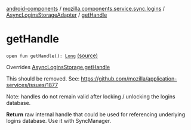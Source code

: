 [android-components](../../index.md) / [mozilla.components.service.sync.logins](../index.md) / [AsyncLoginsStorageAdapter](index.md) / [getHandle](./get-handle.md)

# getHandle

`open fun getHandle(): `[`Long`](https://kotlinlang.org/api/latest/jvm/stdlib/kotlin/-long/index.html) [(source)](https://github.com/mozilla-mobile/android-components/blob/master/components/service/sync-logins/src/main/java/mozilla/components/service/sync/logins/AsyncLoginsStorage.kt#L367)

Overrides [AsyncLoginsStorage.getHandle](../-async-logins-storage/get-handle.md)

This should be removed. See: https://github.com/mozilla/application-services/issues/1877

Note: handles do not remain valid after locking / unlocking the logins database.

**Return**
raw internal handle that could be used for referencing underlying logins database.
Use it with SyncManager.

